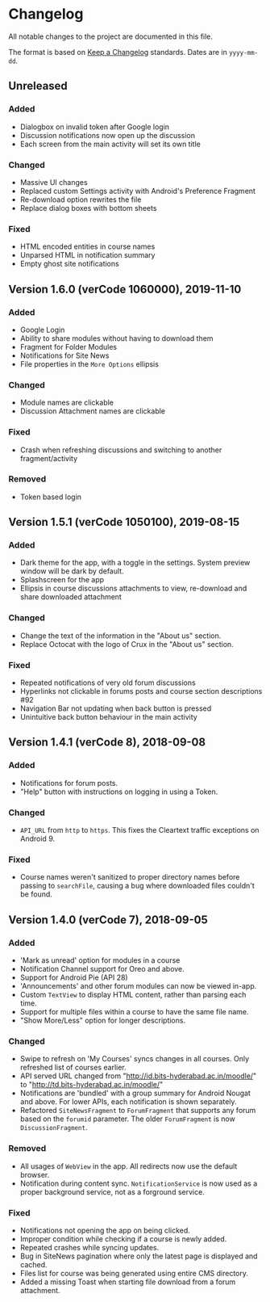 # Changelog

All notable changes to the project are documented in this file.

The format is based on [Keep a Changelog](https://keepachangelog.com/en/1.0.0/) standards.
Dates are in `yyyy-mm-dd`.

## Unreleased
### Added
* Dialogbox on invalid token after Google login
* Discussion notifications now open up the discussion
* Each screen from the main activity will set its own title

### Changed
* Massive UI changes
* Replaced custom Settings activity with Android's Preference Fragment
* Re-download option rewrites the file
* Replace dialog boxes with bottom sheets

### Fixed
* HTML encoded entities in course names
* Unparsed HTML in notification summary
* Empty ghost site notifications

## Version 1.6.0 (verCode 1060000), 2019-11-10
### Added
* Google Login
* Ability to share modules without having to download them
* Fragment for Folder Modules
* Notifications for Site News
* File properties in the `More Options` ellipsis

### Changed
* Module names are clickable
* Discussion Attachment names are clickable

### Fixed
* Crash when refreshing discussions and switching to another fragment/activity

### Removed
* Token based login

## Version 1.5.1 (verCode 1050100), 2019-08-15
### Added
* Dark theme for the app, with a toggle in the settings. System preview window will be dark by default.
* Splashscreen for the app
* Ellipsis in course discussions attachments to view, re-download and share downloaded attachment

### Changed
* Change the text of the information in the "About us" section.
* Replace Octocat with the logo of Crux in the "About us" section.

### Fixed
* Repeated notifications of very old forum discussions
* Hyperlinks not clickable in forums posts and course section descriptions #92
* Navigation Bar not updating when back button is pressed
* Unintuitive back button behaviour in the main activity

## Version 1.4.1 (verCode 8), 2018-09-08
### Added
* Notifications for forum posts.
* "Help" button with instructions on logging in using a Token.

### Changed
* `API_URL` from `http` to `https`. This fixes the Cleartext traffic exceptions on Android 9.

### Fixed
* Course names weren't sanitized to proper directory names before passing to `searchFile`, causing a bug where downloaded files couldn't be found.

## Version 1.4.0 (verCode 7), 2018-09-05
### Added
* 'Mark as unread' option for modules in a course
* Notification Channel support for Oreo and above.
* Support for Android Pie (API 28)
* 'Announcements' and other forum modules can now be viewed in-app.
* Custom `TextView` to display HTML content, rather than parsing each time.
* Support for multiple files within a course to have the same file name.
* "Show More/Less" option for longer descriptions.

### Changed
* Swipe to refresh on 'My Courses' syncs changes in all courses. Only refreshed list of courses earlier.
* API served URL changed from "http://id.bits-hyderabad.ac.in/moodle/" to "http://td.bits-hyderabad.ac.in/moodle/"
* Notifications are 'bundled' with a group summary for Android Nougat and above. For lower APIs, each notification is shown separately.
* Refactored `SiteNewsFragment` to `ForumFragment` that supports any forum based on the `forumid` parameter. The older `ForumFragment` is now `DiscussionFragment`.

### Removed
* All usages of `WebView` in the app. All redirects now use the default browser.
* Notification during content sync. `NotificationService` is now used as a proper background service, not as a forground service.

### Fixed
* Notifications not opening the app on being clicked.
* Improper condition while checking if a course is newly added.
* Repeated crashes while syncing updates.
* Bug in SiteNews pagination where only the latest page is displayed and cached.
* Files list for course was being generated using entire CMS directory.
* Added a missing Toast when starting file download from a forum attachment.
